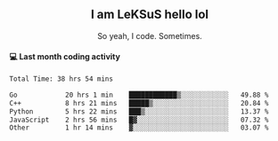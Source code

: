 <h2 align="center">I am LeKSuS hello lol</h2>
<p align="center">So yeah, I code. Sometimes.</p>

#### :computer: Last month coding activity
<!--START_SECTION:waka-->

```txt
Total Time: 38 hrs 54 mins

Go            20 hrs 1 min    ████████████▒░░░░░░░░░░░░   49.88 %
C++           8 hrs 21 mins   █████▒░░░░░░░░░░░░░░░░░░░   20.84 %
Python        5 hrs 22 mins   ███▒░░░░░░░░░░░░░░░░░░░░░   13.37 %
JavaScript    2 hrs 56 mins   █▓░░░░░░░░░░░░░░░░░░░░░░░   07.32 %
Other         1 hr 14 mins    ▓░░░░░░░░░░░░░░░░░░░░░░░░   03.07 %
```

<!--END_SECTION:waka-->
